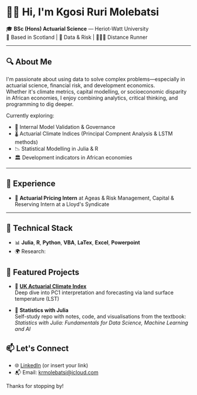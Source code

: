 # 👋🏽 Hi, I'm Kgosi Ruri Molebatsi

🎓 **BSc (Hons) Actuarial Science** — Heriot-Watt University  
📍 Based in Scotland | 🧮 Data & Risk | 🏃🏽‍♂️ Distance Runner

---

## 🔍 About Me

I'm passionate about using data to solve complex problems—especially in actuarial science, financial risk, and development economics.  
Whether it's climate metrics, capital modelling, or socioeconomic disparity in African economies, I enjoy combining analytics, critical thinking, and programming to dig deeper.

Currently exploring:
- 🧠 Internal Model Validation & Governance
- 🌡 Actuarial Climate Indices (Principal Compnent Analysis & LSTM methods)
- 📉 Statistical Modelling in Julia & R
- 🏛 Development indicators in African economies

---

## 💼 Experience

- 🔢 **Actuarial Pricing Intern** at Ageas & Risk Management, Capital & Reserving Intern at a Lloyd's Syndicate  

---

## 🧰 Technical Stack

- 📊 **Julia**, **R**, **Python**, **VBA**, **LaTex**, **Excel**, **Powerpoint**
- 🌍 Research: 



## 📂 Featured Projects

- 📌 [**UK Actuarial Climate Index**](https://github.com/kgosiruri/UK-ACI)  
  Deep dive into PC1 interpretation and forecasting via land surface temperature (LST)

- 📘 **Statistics with Julia**  
  Self-study repo with notes, code, and visualisations from the textbook:  
  _Statistics with Julia: Fundamentals for Data Science, Machine Learning and AI_


## 📫 Let's Connect

- 🌐 [LinkedIn](https://www.linkedin.com/in/kgosietsile) (or insert your link)
- 📬 Email: krmolebatsi@icloud.com


Thanks for stopping by!

